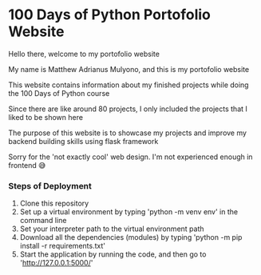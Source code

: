 # 100 Days of Python Portofolio Website
Hello there, welcome to my portofolio website

My name is Matthew Adrianus Mulyono, and this is my portofolio website

This website contains information about my finished projects while doing the 100 Days of Python course

Since there are like around 80 projects, I only included the projects that I liked to be shown here

The purpose of this website is to showcase my projects and improve my backend building skills using flask framework

Sorry for the 'not exactly cool' web design. I'm not experienced enough in frontend 😅

### Steps of Deployment
1. Clone this repository
2. Set up a virtual environment by typing 'python -m venv env' in the command line
3. Set your interpreter path to the virtual environment path
4. Download all the dependencies (modules) by typing 'python -m pip install -r requirements.txt'
5. Start the application by running the code, and then go to 'http://127.0.0.1:5000/'
